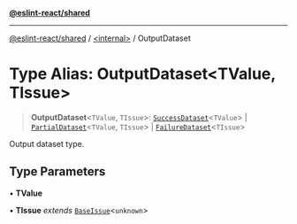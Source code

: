 [**@eslint-react/shared**](../../README.md)

***

[@eslint-react/shared](../../README.md) / [\<internal\>](../README.md) / OutputDataset

# Type Alias: OutputDataset\<TValue, TIssue\>

> **OutputDataset**\<`TValue`, `TIssue`\>: [`SuccessDataset`](../interfaces/SuccessDataset.md)\<`TValue`\> \| [`PartialDataset`](../interfaces/PartialDataset.md)\<`TValue`, `TIssue`\> \| [`FailureDataset`](../interfaces/FailureDataset.md)\<`TIssue`\>

Output dataset type.

## Type Parameters

• **TValue**

• **TIssue** *extends* [`BaseIssue`](../interfaces/BaseIssue.md)\<`unknown`\>
